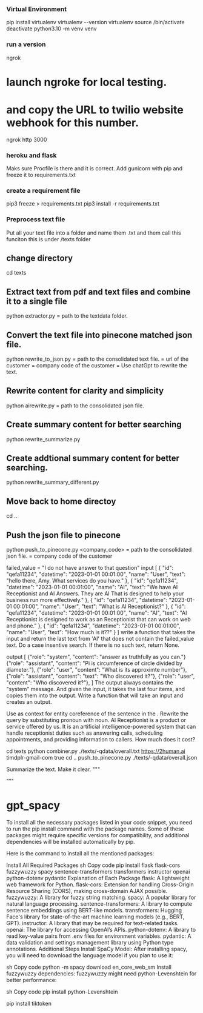 
### Virtual Environment
pip install virtualenv
virtualenv --version
virtualenv <env-name>
source <env-name>/bin/activate
deactivate
python3.10 -m venv venv


### run a version
ngrok
# launch ngroke for local testing.
# and copy the URL to twilio website webhook for this number.
ngrok http 3000


### heroku and flask
Maks sure Procfile is there and it is correct.
Add gunicorn with pip and freeze it to requirements.txt


### create a requirement file
pip3 freeze > requirements.txt
pip3 install -r requirements.txt


### Preprocess text file
Put all your text file into a folder and name them .txt
and them call this funciton
this is under /texts folder

## change directory
cd texts
## Extract text from pdf and text files and combine it to a single file
python extractor.py <folder-path>
<folder-path> = path to the textdata folder.

## Convert the text file into pinecone matched json file.
python rewrite_to_json.py <file-path> <url> <company-code> <is-rewrite>
<file-path> = path to the consolidated text file.
<url> = url of the customer
<comapny-code> = company code of the customer
<is-rewrite> = Use chatGpt to rewrite the text.

## Rewrite content for clarity and simplicity
python airewrite.py <file-path>
<file-path> = path to the consolidated json file.

## Create summary content for better searching
python rewrite_summarize.py <file-path> <company-code>
## Create addtional summary content for better searching.
python rewrite_summary_different.py <file-path>
## Move back to home directoy
cd ..

## Push the json file to pinecone
python push_to_pinecone.py <file-path> <company_code>
<file-path> = path to the consolidated json file.
<comapny-code> = company code of the customer

failed_value = "I do not have answer to that question"
input
[
    { "id": "qefa11234", "datetime": "2023-01-01 00:01:00", "name": "User", "text": "hello there, Amy.  What services do you have." },
    { "id": "qefa11234", "datetime": "2023-01-01 00:01:00", "name": "AI", "text": "We have AI Receptionist and AI Answers.  They are AI That is designed to help your business run more effectively." },
    { "id": "qefa11234", "datetime": "2023-01-01 00:01:00", "name": "User", "text": "What is AI Receptionist?" },
    { "id": "qefa11234", "datetime": "2023-01-01 00:01:00", "name": "AI", "text": "AI Receptionist is designed to work as an Receptionist that can work on web and phone." },
    { "id": "qefa11234", "datetime": "2023-01-01 00:01:00", "name": "User", "text": "How much is it??" }
]
write a function that takes the input and return the last text from 'AI' that does not contain the failed_value text. Do a case insentive search. If there is no such text, return None.

output
[
    {"role": "system", "content": "answer as truthfully as you can."}
    {"role": "assistant", "content": "Pi is circumference of circle divided by diameter."},
    {"role": "user", "content": "What is its approximte number"},
    {"role": "assistant", "content": "text": "Who discovered it?"},
    {"role": "user", "content":  "Who discovered it?"},
]
The output always contains the "system" message.  And given the input, it takes the last four items, and copies them into the output.
Write a function that will take an input and creates an output.


Use <context> as context for entity coreference of the sentence in the <query>.  Rewrite the query by substituting pronoun with noun.
<context>AI Receptionist is a product or service offered by us. It is an artificial intelligence-powered system that can handle receptionist duties such as answering calls, scheduling appointments, and providing information to callers.</context>  <query>How much does it cost?</query>

cd texts
python combiner.py ./texts/-qdata/overall.txt https://2human.ai timdplr-gmail-com true
cd ..
push_to_pinecone.py ./texts/-qdata/overall.json 



Summarize the text.  Make it clear.
""" 

"""
# gpt_spacy


To install all the necessary packages listed in your code snippet, you need to run the pip install command with the package names. Some of these packages might require specific versions for compatibility, and additional dependencies will be installed automatically by pip.

Here is the command to install all the mentioned packages:

Install All Required Packages
sh
Copy code
pip install flask flask-cors fuzzywuzzy spacy sentence-transformers transformers instructor openai python-dotenv pydantic
Explanation of Each Package
flask: A lightweight web framework for Python.
flask-cors: Extension for handling Cross-Origin Resource Sharing (CORS), making cross-domain AJAX possible.
fuzzywuzzy: A library for fuzzy string matching.
spacy: A popular library for natural language processing.
sentence-transformers: A library to compute sentence embeddings using BERT-like models.
transformers: Hugging Face's library for state-of-the-art machine learning models (e.g., BERT, GPT).
instructor: A library that may be required for text-related tasks.
openai: The library for accessing OpenAI’s APIs.
python-dotenv: A library to read key-value pairs from .env files for environment variables.
pydantic: A data validation and settings management library using Python type annotations.
Additional Steps
Install SpaCy Model: After installing spacy, you will need to download the language model if you plan to use it:

sh
Copy code
python -m spacy download en_core_web_sm
Install fuzzywuzzy dependencies: fuzzywuzzy might need python-Levenshtein for better performance:

sh
Copy code
pip install python-Levenshtein

pip install tiktoken



